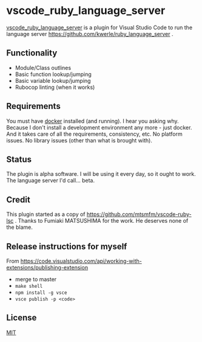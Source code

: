 # vscode_ruby_language_server

[vscode_ruby_language_server](https://github.com/kwerle/vscode_ruby_language_server) is a plugin for Visual Studio Code to run the language server https://github.com/kwerle/ruby_language_server .

## Functionality

* Module/Class outlines
* Basic function lookup/jumping
* Basic variable lookup/jumping
* Rubocop linting (when it works)

## Requirements

You must have [docker](https://hub.docker.com/search/?type=edition&offering=community) installed (and running).  I hear you asking why.  Because I don't install a development environment any more - just docker.  And it takes care of all the requirements, consistency, etc.  No platform issues.  No library issues (other than what is brought with).

## Status

The plugin is alpha software.  I will be using it every day, so it ought to work.  The language server I'd call... beta.

## Credit

This plugin started as a copy of https://github.com/mtsmfm/vscode-ruby-lsc .  Thanks to Fumiaki MATSUSHIMA for the work.  He deserves none of the blame.

## Release instructions for myself

From https://code.visualstudio.com/api/working-with-extensions/publishing-extension

* merge to master
* `make shell`
* `npm install -g vsce`
* `vsce publish -p <code>`

## License

[MIT](https://opensource.org/licenses/MIT)
